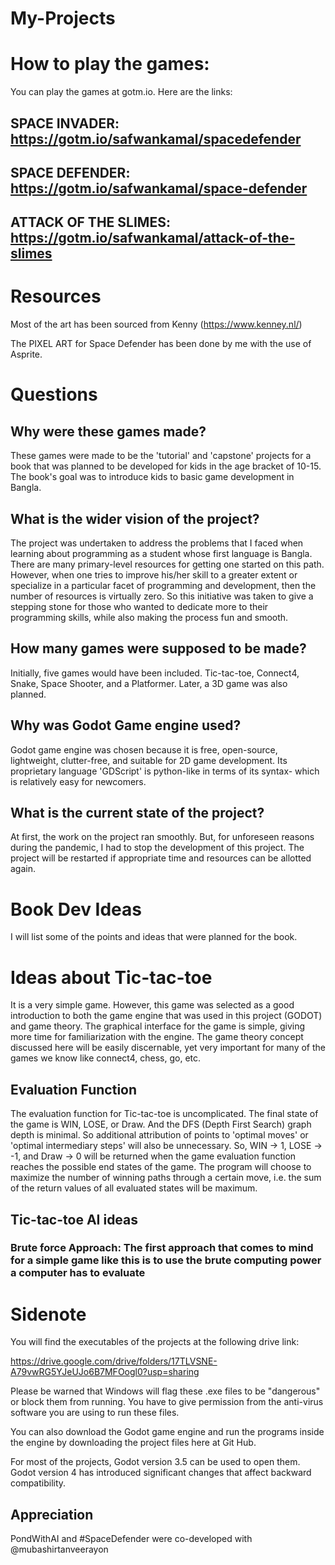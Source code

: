 # My-Projects

# How to play the games:

You can play the games at gotm.io. Here are the links:

## SPACE INVADER: https://gotm.io/safwankamal/spacedefender

## SPACE DEFENDER: https://gotm.io/safwankamal/space-defender

## ATTACK OF THE SLIMES: https://gotm.io/safwankamal/attack-of-the-slimes




# Resources 

Most of the art has been sourced from Kenny (https://www.kenney.nl/)

The PIXEL ART for Space Defender has been done by me with the use of Asprite. 


# Questions 

## Why were these games made?

These games were made to be the 'tutorial' and 'capstone' projects for a book that was planned to be developed for kids in the age bracket of 10-15. The book's goal was to introduce kids to basic game development in Bangla. 

## What is the wider vision of the project?

The project was undertaken to address the problems that I faced when learning about programming as a student whose first language is Bangla. There are many primary-level resources for getting one started on this path. However, when one tries to improve his/her skill to a greater extent or specialize in a particular facet of programming and development, then the number of resources is virtually zero. So this initiative was taken to give a stepping stone for those who wanted to dedicate more to their programming skills, while also making the process fun and smooth. 

## How many games were supposed to be made?

Initially, five games would have been included. Tic-tac-toe, Connect4, Snake, Space Shooter, and a Platformer. Later, a 3D game was also planned. 

## Why was Godot Game engine used?

Godot game engine was chosen because it is free, open-source, lightweight, clutter-free, and suitable for 2D game development. Its proprietary language 'GDScript' is python-like in terms of its syntax- which is relatively easy for newcomers. 

## What is the current state of the project?

At first, the work on the project ran smoothly. But, for unforeseen reasons during the pandemic, I had to stop the development of this project. The project will be restarted if appropriate time and resources can be allotted again.



# Book Dev Ideas 

I will list some of the points and ideas that were planned for the book.

# Ideas about Tic-tac-toe

It is a very simple game. However, this game was selected as a good introduction to both the game engine that was used in this project (GODOT) and game theory. The graphical interface for the game is simple, giving more time for familiarization with the engine. The game theory concept discussed here will be easily discernable, yet very important for many of the games we know like connect4, chess, go, etc. 

## Evaluation Function

The evaluation function for Tic-tac-toe is uncomplicated. The final state of the game is WIN, LOSE, or Draw. And the DFS (Depth First Search) graph depth is minimal. So additional attribution of points to 'optimal moves' or 'optimal intermediary steps' will also be unnecessary. So, WIN -> 1, LOSE -> -1, and Draw -> 0 will be returned when the game evaluation function reaches the possible end states of the game. The program will choose to maximize the number of winning paths through a certain move, i.e. the sum of the return values of all evaluated states will be maximum. 

## Tic-tac-toe AI ideas

### Brute force Approach: The first approach that comes to mind for a simple game like this is to use the brute computing power a computer has to evaluate  


# Sidenote

You will find the executables of the projects at the following drive link:

https://drive.google.com/drive/folders/17TLVSNE-A79vwRG5YJeUJo6B7MFOogl0?usp=sharing

Please be warned that Windows will flag these .exe files to be "dangerous" or block them from running. You have to give permission from the anti-virus software you are using to run these files. 

You can also download the Godot game engine and run the programs inside the engine by downloading the project files here at Git Hub. 

For most of the projects, Godot version 3.5 can be used to open them. Godot version 4 has introduced significant changes that affect backward compatibility. 


## Appreciation 

PondWithAI and #SpaceDefender were co-developed with @mubashirtanveerayon




